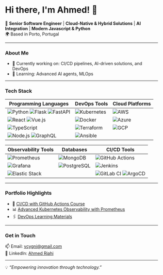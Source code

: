 # Hi there, I'm Ahmed! 👋

🚀 **Senior Software Engineer** | **Cloud-Native & Hybrid Solutions** | **AI Integration** | **Modern Javascript & Python**   
🌍 Based in Porto, Portugal  

---

### About Me
- 🔭 Currently working on: CI/CD pipelines, AI-driven solutions, and DevOps
- 🌱 Learning: Advanced AI agents, MLOps   

---

### Tech Stack

| Programming Languages | DevOps Tools         | Cloud Platforms       |
|-----------------------|----------------------|-----------------------|
| ![Python](https://img.shields.io/badge/Python-3670A0?style=for-the-badge&logo=python&logoColor=ffdd54) ![Flask](https://img.shields.io/badge/Flask-000000?style=for-the-badge&logo=flask&logoColor=white) ![FastAPI](https://img.shields.io/badge/FastAPI-009688?style=for-the-badge&logo=fastapi&logoColor=white) | ![Kubernetes](https://img.shields.io/badge/Kubernetes-326CE5?style=for-the-badge&logo=kubernetes&logoColor=white) | ![AWS](https://img.shields.io/badge/AWS-232F3E?style=for-the-badge&logo=amazon-aws&logoColor=FF9900) |
| ![React](https://img.shields.io/badge/React-20232A?style=for-the-badge&logo=react&logoColor=61DAFB) ![Vue.js](https://img.shields.io/badge/Vue.js-4FC08D?style=for-the-badge&logo=vue.js&logoColor=white) | ![Docker](https://img.shields.io/badge/Docker-2496ED?style=for-the-badge&logo=docker&logoColor=white) | ![Azure](https://img.shields.io/badge/Azure-0078D4?style=for-the-badge&logo=microsoft-azure&logoColor=white) |
| ![TypeScript](https://img.shields.io/badge/TypeScript-007ACC?style=for-the-badge&logo=typescript&logoColor=white) | ![Terraform](https://img.shields.io/badge/Terraform-623CE4?style=for-the-badge&logo=terraform&logoColor=white) | ![GCP](https://img.shields.io/badge/GCP-4285F4?style=for-the-badge&logo=google-cloud&logoColor=white) |
| ![Node.js](https://img.shields.io/badge/Node.js-43853D?style=for-the-badge&logo=node.js&logoColor=white) ![GraphQL](https://img.shields.io/badge/GraphQL-E10098?style=for-the-badge&logo=graphql&logoColor=white) | ![Ansible](https://img.shields.io/badge/Ansible-EE0000?style=for-the-badge&logo=ansible&logoColor=white) |


| Observability Tools    | Databases           | CI/CD Tools          |
|------------------------|---------------------|----------------------|
| ![Prometheus](https://img.shields.io/badge/Prometheus-E6522C?style=for-the-badge&logo=prometheus&logoColor=white) | ![MongoDB](https://img.shields.io/badge/MongoDB-47A248?style=for-the-badge&logo=mongodb&logoColor=white) | ![GitHub Actions](https://img.shields.io/badge/GitHub_Actions-2088FF?style=for-the-badge&logo=github-actions&logoColor=white) |
| ![Grafana](https://img.shields.io/badge/Grafana-F46800?style=for-the-badge&logo=grafana&logoColor=white) | ![PostgreSQL](https://img.shields.io/badge/PostgreSQL-336791?style=for-the-badge&logo=postgresql&logoColor=white) | ![Jenkins](https://img.shields.io/badge/Jenkins-D24939?style=for-the-badge&logo=jenkins&logoColor=white) |
| ![Elastic Stack](https://img.shields.io/badge/Elastic_Stack-005571?style=for-the-badge&logo=elastic&logoColor=white) | | ![GitLab CI](https://img.shields.io/badge/GitLab_CI-FCA121?style=for-the-badge&logo=gitlab&logoColor=white) ![ArgoCD](https://img.shields.io/badge/ArgoCD-2496ED?style=for-the-badge&logo=argo&logoColor=white)|

---

### Portfolio Highlights
- 🚀 [CI/CD with GitHub Actions Course](https://github.com/cygniv404/java-ci-cd-gh-pages)  
- 📊 [Advanced Kubernetes Observability with Prometheus](https://github.com/cygniv404/k8s-ansible-monitor)
- 🖇️ [DevOps Learning Materials](https://github.com/cygniv404/DevOps-materials)

---

### Get in Touch
📫 Email: vcygni@gmail.com  
🔗 LinkedIn: [Ahmed Riahi](https://linkedin.com/in/ahmed-riahi-24011B85)  

---

💡 _“Empowering innovation through technology.”_
